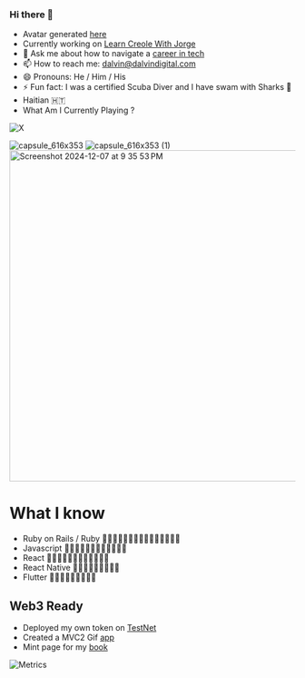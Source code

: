 ### Hi there 👋
- Avatar generated [here](https://emojis.sh/emoji/static-shock-YbrQMO5mi1)
- Currently working on [Learn Creole With Jorge](https://www.learnwithjorge.net)
- 💬 Ask me about how to navigate a [career in tech](https://www.securinginternships.com)
- 📫 How to reach me: dalvin@dalvindigital.com
- 😄 Pronouns: He / Him / His
- ⚡ Fun fact: I was a certified Scuba Diver and I have swam with Sharks 🦈
- Haitian 🇭🇹
- What Am I Currently Playing ?

![X](https://komarev.com/ghpvc/?username=Josiassejod1)

![capsule_616x353](https://github.com/user-attachments/assets/9de37c49-d1c7-479e-a841-3ed674549287)
![capsule_616x353 (1)](https://github.com/user-attachments/assets/ec28c655-5615-40bd-b4ca-4f20f81b6f83)
<img width="583" alt="Screenshot 2024-12-07 at 9 35 53 PM" src="https://github.com/user-attachments/assets/5916a6ba-3b3d-4e9d-a3a2-359ce3590d4d">

# What I know
- Ruby on Rails / Ruby 🧙🏾‍♂️🧙🏾‍♂️🧙🏾‍♂️🧙🏾‍♂️🧙🏾‍♂️
- Javascript 🧙🏾‍♂️🧙🏾‍♂️🧙🏾‍♂️🧙🏾‍♂️
- React 🧙🏾‍♂️🧙🏾‍♂️🧙🏾‍♂️🧙🏾‍♂️
- React Native 🧙🏾‍♂️🧙🏾‍♂️🧙🏾‍♂️
- Flutter 🧙🏾‍♂️🧙🏾‍♂️🧙🏾‍♂️
## Web3 Ready 
-  Deployed my own token on [TestNet](https://ropsten.etherscan.io/address/0xD705a812A0204333F4b839c7e1Eef545df04D9e2)
-  Created a MVC2 Gif [app](https://gif-portal-starter-ib0vzs0ag-josiassejod1.vercel.app/)
-  Mint page for my [book](https://nft-drop-starter-project-mu.vercel.app/)



<!--
**Josiassejod1/Josiassejod1** is a ✨ _special_ ✨ repository because its `README.md` (this file) appears on your GitHub profile.

Here are some ideas to get you started:

- 🔭 I’m currently working on ...
- 🌱 I’m currently learning ...
- 👯 I’m looking to collaborate on ...
- 🤔 I’m looking for help with ...
- 💬 Ask me about ...
- 📫 How to reach me: ...
- 😄 Pronouns: ...
- ⚡ Fun fact: ...
-->

![Metrics](https://metrics.lecoq.io/Josiassejod1?template=classic&achievements=1&languages=1&languages.limit=8&languages.sections=most-used&languages.colors=github&languages.threshold=0%25&languages.indepth=false&languages.analysis.timeout=15&languages.categories=markup%2C%20programming&languages.recent.categories=markup%2C%20programming&languages.recent.load=300&languages.recent.days=14&achievements.threshold=C&achievements.secrets=true&achievements.display=detailed&achievements.limit=6&config.timezone=America%2FLos_Angeles)
